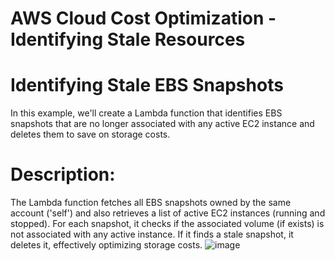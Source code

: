 
# AWS Cloud Cost Optimization - Identifying Stale Resources
# Identifying Stale EBS Snapshots
In this example, we'll create a Lambda function that identifies EBS snapshots that are no longer associated with any active EC2 instance and deletes them to save on storage costs.

# Description:
The Lambda function fetches all EBS snapshots owned by the same account ('self') and also retrieves a list of active EC2 instances (running and stopped). For each snapshot, it checks if the associated volume (if exists) is not associated with any active instance. If it finds a stale snapshot, it deletes it, effectively optimizing storage costs.
![image](https://github.com/RajPractiseRepo/AWS_Cost-optimization_Using-Lambda-Functions/assets/148358152/0ef04633-847d-47a4-a74c-9ae9795d475c)

